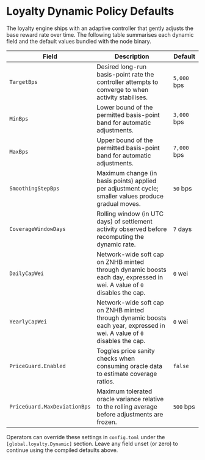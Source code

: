 # Loyalty Dynamic Policy Defaults

The loyalty engine ships with an adaptive controller that gently adjusts the base reward rate over time. The following table summarises each dynamic field and the default values bundled with the node binary.

| Field | Description | Default |
| --- | --- | --- |
| `TargetBps` | Desired long-run basis-point rate the controller attempts to converge to when activity stabilises. | `5,000` bps |
| `MinBps` | Lower bound of the permitted basis-point band for automatic adjustments. | `3,000` bps |
| `MaxBps` | Upper bound of the permitted basis-point band for automatic adjustments. | `7,000` bps |
| `SmoothingStepBps` | Maximum change (in basis points) applied per adjustment cycle; smaller values produce gradual moves. | `50` bps |
| `CoverageWindowDays` | Rolling window (in UTC days) of settlement activity observed before recomputing the dynamic rate. | `7` days |
| `DailyCapWei` | Network-wide soft cap on ZNHB minted through dynamic boosts each day, expressed in wei. A value of `0` disables the cap. | `0` wei |
| `YearlyCapWei` | Network-wide soft cap on ZNHB minted through dynamic boosts each year, expressed in wei. A value of `0` disables the cap. | `0` wei |
| `PriceGuard.Enabled` | Toggles price sanity checks when consuming oracle data to estimate coverage ratios. | `false` |
| `PriceGuard.MaxDeviationBps` | Maximum tolerated oracle variance relative to the rolling average before adjustments are frozen. | `500` bps |

Operators can override these settings in `config.toml` under the `[global.loyalty.Dynamic]` section. Leave any field unset (or zero) to continue using the compiled defaults above.
